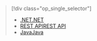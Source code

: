 > [!div class="op_single_selector"]
> * [<span data-ttu-id="8f3aa-101">.NET</span><span class="sxs-lookup"><span data-stu-id="8f3aa-101">.NET</span></span>](../articles/media-services/media-services-dotnet-configure-asset-delivery-policy.md)
> * [<span data-ttu-id="8f3aa-102">REST API</span><span class="sxs-lookup"><span data-stu-id="8f3aa-102">REST API</span></span>](../articles/media-services/media-services-rest-configure-asset-delivery-policy.md)
> * [<span data-ttu-id="8f3aa-103">Java</span><span class="sxs-lookup"><span data-stu-id="8f3aa-103">Java</span></span>](https://github.com/southworkscom/azure-sdk-for-media-services-java-samples)
> 
> 

